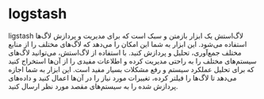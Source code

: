 # logstash
ligstash
لاگ‌استش یک ابزار بازمتن و سبک است که برای مدیریت و پردازش لاگ‌ها استفاده می‌شود. این ابزار به شما این امکان را می‌دهد که لاگ‌های مختلف را از منابع مختلف جمع‌آوری، تحلیل و پردازش کنید. با استفاده از لاگ‌استش، می‌توانید لاگ‌های سیستم‌های مختلف را به راحتی مدیریت کرده و اطلاعات مفیدی را از آن‌ها استخراج کنید که برای تحلیل عملکرد سیستم و رفع مشکلات بسیار مفید است. این ابزار به شما اجازه می‌دهد تا لاگ‌ها را فیلتر کرده، تغییرات مورد نیاز را در آن‌ها اعمال کنید و داده‌های پردازش شده را به سیستم‌های مقصد مورد نظر ارسال کنید.

